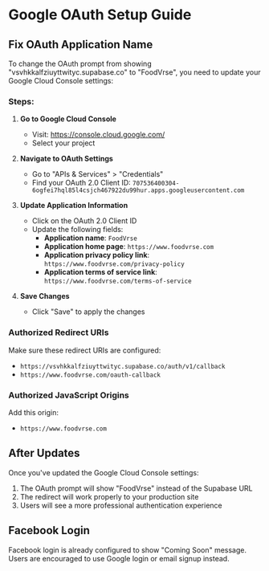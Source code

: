 # Google OAuth Setup Guide

## Fix OAuth Application Name

To change the OAuth prompt from showing "vsvhkkalfziuyttwityc.supabase.co" to "FoodVrse", you need to update your Google Cloud Console settings:

### Steps:

1. **Go to Google Cloud Console**
   - Visit: https://console.cloud.google.com/
   - Select your project

2. **Navigate to OAuth Settings**
   - Go to "APIs & Services" > "Credentials"
   - Find your OAuth 2.0 Client ID: `707536400304-6ogfei7hql85l4csjch467922du99hur.apps.googleusercontent.com`

3. **Update Application Information**
   - Click on the OAuth 2.0 Client ID
   - Update the following fields:
     - **Application name**: `FoodVrse`
     - **Application home page**: `https://www.foodvrse.com`
     - **Application privacy policy link**: `https://www.foodvrse.com/privacy-policy`
     - **Application terms of service link**: `https://www.foodvrse.com/terms-of-service`

4. **Save Changes**
   - Click "Save" to apply the changes

### Authorized Redirect URIs
Make sure these redirect URIs are configured:
- `https://vsvhkkalfziuyttwityc.supabase.co/auth/v1/callback`
- `https://www.foodvrse.com/oauth-callback`

### Authorized JavaScript Origins
Add this origin:
- `https://www.foodvrse.com`

## After Updates

Once you've updated the Google Cloud Console settings:
1. The OAuth prompt will show "FoodVrse" instead of the Supabase URL
2. The redirect will work properly to your production site
3. Users will see a more professional authentication experience

## Facebook Login

Facebook login is already configured to show "Coming Soon" message. Users are encouraged to use Google login or email signup instead. 